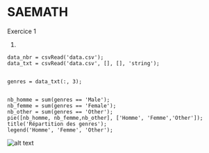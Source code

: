 # SAEMATH

Exercice 1

1)

```
data_nbr = csvRead('data.csv');
data_txt = csvRead('data.csv', [], [], 'string');


genres = data_txt(:, 3);


nb_homme = sum(genres == 'Male');
nb_femme = sum(genres == 'Female');
nb_other = sum(genres == 'Other');
pie([nb_homme, nb_femme,nb_other], ['Homme', 'Femme','Other']);
title('Répartition des genres');
legend('Homme', 'Femme', 'Other');
```

![alt text](https://grond.iut-fbleau.fr/gallego/SAEMATH/src/branch/main/Images/Ex1_1.png)



